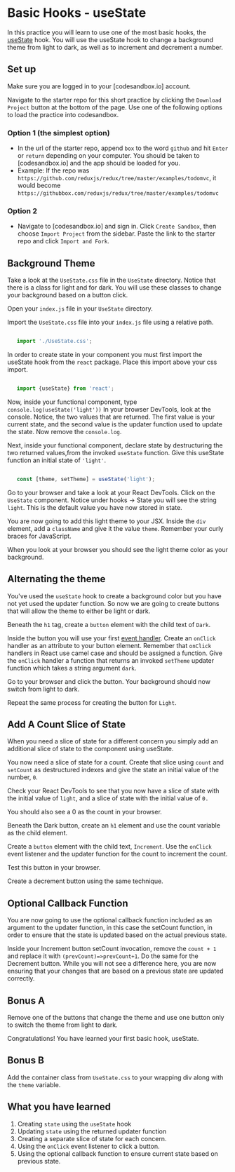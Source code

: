 # Basic Hooks - useState

In this practice you will learn to use one of the most basic hooks, the
[useState][use-state] hook. You will use the useState hook to change
a background theme from light to dark, as well as to increment and decrement
a number.

## Set up

Make sure you are logged in to your [codesandbox.io] account.

Navigate to the starter repo for this short practice by clicking the `Download
Project` button at the bottom of the page. Use one of the following options to
load the practice into codesandbox.

### Option 1 (the simplest option)

- In the url of the starter repo, append `box` to the word `github` and hit
  `Enter` or `return` depending on your computer. You should be taken to
  [codesandbox.io] and the app should be loaded for you.
- Example: If the repo was
  `https://github.com/reduxjs/redux/tree/master/examples/todomvc`, it would
  become `https://githubbox.com/reduxjs/redux/tree/master/examples/todomvc`

### Option 2

- Navigate to [codesandbox.io] and sign in. Click `Create Sandbox`, then choose
 `Import Project` from the sidebar. Paste the link to the starter repo and
 click `Import and Fork`.

## Background Theme

Take a look at the `UseState.css` file in the `UseState` directory. Notice that
there is a class for light and for dark. You will use these classes to change
your background based on a button click.

Open your `index.js` file in your `UseState` directory.

Import the `UseState.css` file into your `index.js` file using a relative path.

```js

   import './UseState.css';

```

In order to create state in your component you must first import the useState
hook from the `react` package. Place this import above your css import.

```js

   import {useState} from 'react';

```

Now, inside your functional component, type `console.log(useState('light'))`
In your browser DevTools, look at the console. Notice, the two values that are
returned. The first value is your current state, and the second value is the
updater function used to update the state. Now remove the `console.log`.

Next, inside your functional component, declare state by destructuring the two
returned values,from the invoked `useState` function. Give this useState
function an initial state of `'light'`.

```js

   const [theme, setTheme] = useState('light');

```

Go to your browser and take a look at your React DevTools. Click on the
`UseState` component. Notice under hooks -> State you will see the string
`light`. This is the default value you have now stored in state.

You are now going to add this light theme to your JSX. Inside the `div` element,
add a `className` and give it the value `theme`. Remember your curly braces for
JavaScript.

When you look at your browser you should see the light theme color as your
background.

## Alternating the theme

You've used the `useState` hook to create a background color but you have not
yet used the updater function. So now we are going to create buttons that will
allow the theme to either be light or dark.

Beneath the `h1` tag, create a `button` element with the child text of `Dark`.

Inside the button you will use your first [event handler][event-handler]. Create
an `onClick` handler as an attribute to your button element. Remember that
`onClick` handlers in React use camel case and should be assigned a function.
Give the `onClick` handler a function that returns an invoked `setTheme` updater
function which takes a string argument `dark`.

Go to your browser and click the button. Your background should now switch from
light to dark.

Repeat the same process for creating the button for `Light`.

## Add A Count Slice of State

When you need a slice of state for a different concern you simply add an
additional slice of state to the component using useState.

You now need a slice of state for a count. Create that slice using `count` and
`setCount` as destructured indexes and give the state an initial value of the
number, `0`.

Check your React DevTools to see that you now have a slice of state with the
initial value of `light`, and a slice of state with the initial value of `0.`

You should also see a 0 as the count in your browser.

Beneath the Dark button, create an `h1` element and use the count variable as
the child element.

Create a `button` element with the child text, `Increment`. Use the `onClick`
event listener and the updater function for the count to increment the count.

Test this button in your browser.

Create a decrement button using the same technique.

## Optional Callback Function

You are now going to use the optional callback function included as an argument
to the updater function, in this case the setCount function, in order to ensure
that the state is updated based on the actual previous state.

Inside your Increment button setCount invocation, remove the `count + 1` and
replace it with `(prevCount)=>prevCount+1`. Do the same for the Decrement
button. While you will not see a difference here, you are now ensuring that your
changes that are based on a previous state are updated correctly.

## Bonus A

Remove one of the buttons that change the theme and use one button only to switch
the theme from light to dark.

Congratulations! You have learned your first basic hook, useState.

## Bonus B

Add the container class from `UseState.css` to your wrapping div along with the
`theme` variable.

## What you have learned

1. Creating `state` using the `useState` hook
2. Updating `state` using the returned updater function
3. Creating a separate slice of state for each concern.
4. Using the `onClick` event listener to click a button.
5. Using the optional callback function to ensure current
   state based on previous state.

[use-state]: https://beta.reactjs.org/reference/usestate 
[event-handler]:
https://beta.reactjs.org/learn/responding-to-events#adding-event-handlers
[code-sandbox]:http://www.codesandbox.io